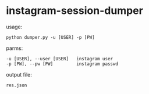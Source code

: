 # instagram-session-dumper

usage:
```
python dumper.py -u [USER] -p [PW]
```

parms:
```
-u [USER], --user [USER]   instagram user
-p [PW], --pw [PW]         instagram passwd
```

output file:
```
res.json
```
